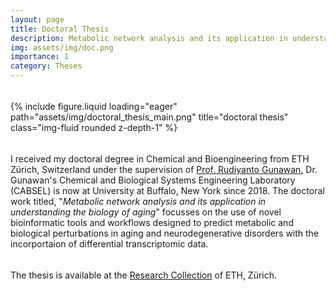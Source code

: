```yaml
---
layout: page
title: Doctoral Thesis
description: Metabolic network analysis and its application in understanding the biology of aging
img: assets/img/doc.png
importance: 1
category: Theses
---
```


<hr style="height:5px; visibility:hidden;" />

<div class="row">
    <div class="col-sm mt-3 mt-md-0">
        {% include figure.liquid loading="eager" path="assets/img/doctoral_thesis_main.png" title="doctoral thesis" class="img-fluid rounded z-depth-1" %}
    </div>
</div>
<hr style="height:5px; visibility:hidden;" />

I received my doctoral degree in Chemical and Bioengineering from ETH Zürich, Switzerland under the supervision of [Prof. Rudiyanto Gunawan.](https://engineering.buffalo.edu/chemical-biological/people/faculty-directory/core.host.html/content/shared/engineering/chemical-biological/profiles/faculty/gunawan-rudiyanto.detail.html) Dr. Gunawan's Chemical and Biological Systems Engineering Laboratory (CABSEL) is now at University at Buffalo, New York since 2018. The doctoral work titled, "*Metabolic network analysis and its application in understanding the biology of aging*" focusses on the use of novel bioinformatic tools and workflows designed to predict metabolic and biological perturbations in aging and neurodegenerative disorders with the incorportaion of differential transcriptomic data. 

<hr style="height:5px; visibility:hidden;" />

The thesis is available at the [Research Collection](https://www.research-collection.ethz.ch/handle/20.500.11850/484454) of ETH, Zürich. 
